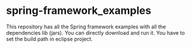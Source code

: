 # spring-framework_examples

This repository has all the Spring framework examples with all the dependencies lib (jars). You can directly download and run it.
You have to set the build path in eclipse project.


